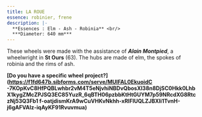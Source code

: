 ```yaml
---
title: LA ROUE
essence: robinier, frene
description: |-
  **Essences : Elm - Ash - Robinia** <br/>
  ***Diameter: 640 mm***
---
```


These wheels were made with the assistance of ***Alain Montpied***, a wheelwright in **St Ours** (63).
The hubs are made of elm, the spokes of robinia and the rims of ash.

**[Do you have a specific wheel project?](https://f1fd647b.sibforms.com/serve/MUIFAL0EkuoidC -7KOpKvC8HfPQBLwhbr2vM4T5eNjvhiNBDvQbosXl38n8DjSC0Hkk0LhbX1kygZMcZPJSQ3EC85YuzR_6qBTH06pzbbKtHtGUYM7p59NRcdXG8RtczNj53Q3Fb1 f-oatjdismKrA9wCuVHKvNkhh-xRlFlUQLZJBXli1TvnH-j6gAFVAlz-iqAyKF91Rvuvmua)**
